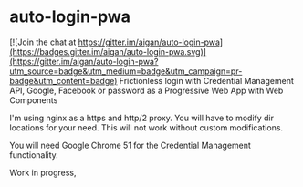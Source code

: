 # auto-login-pwa

[![Join the chat at https://gitter.im/aigan/auto-login-pwa](https://badges.gitter.im/aigan/auto-login-pwa.svg)](https://gitter.im/aigan/auto-login-pwa?utm_source=badge&utm_medium=badge&utm_campaign=pr-badge&utm_content=badge)
Frictionless login with Credential Management API, Google, Facebook or password as a Progressive Web App with Web Components


I'm using nginx as a https and http/2 proxy.
You will have to modify dir locations for your need.
This will not work without custom modifications.

You will need Google Chrome 51 for the Credential Management functionality.

Work in progress,
